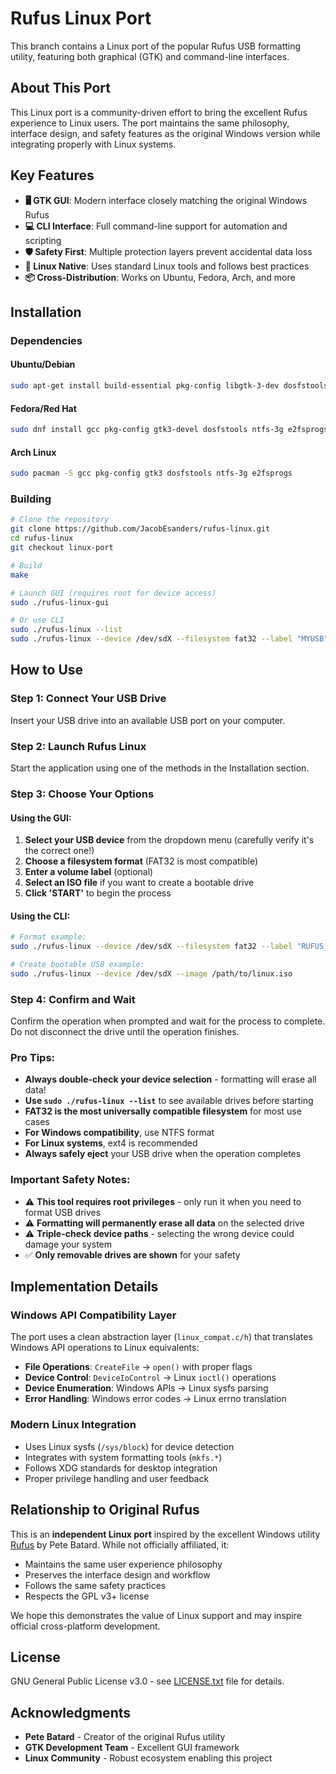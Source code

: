 # Rufus Linux Port

This branch contains a Linux port of the popular Rufus USB formatting utility, featuring both graphical (GTK) and command-line interfaces.

## About This Port

This Linux port is a community-driven effort to bring the excellent Rufus experience to Linux users. The port maintains the same philosophy, interface design, and safety features as the original Windows version while integrating properly with Linux systems.

## Key Features

- **🖥️ GTK GUI**: Modern interface closely matching the original Windows Rufus
- **💻 CLI Interface**: Full command-line support for automation and scripting
- **🛡️ Safety First**: Multiple protection layers prevent accidental data loss
- **🐧 Linux Native**: Uses standard Linux tools and follows best practices
- **📦 Cross-Distribution**: Works on Ubuntu, Fedora, Arch, and more

## Installation

### Dependencies

#### Ubuntu/Debian
```bash
sudo apt-get install build-essential pkg-config libgtk-3-dev dosfstools ntfs-3g e2fsprogs
```

#### Fedora/Red Hat
```bash
sudo dnf install gcc pkg-config gtk3-devel dosfstools ntfs-3g e2fsprogs
```

#### Arch Linux
```bash
sudo pacman -S gcc pkg-config gtk3 dosfstools ntfs-3g e2fsprogs
```

### Building

```bash
# Clone the repository
git clone https://github.com/JacobEsanders/rufus-linux.git
cd rufus-linux
git checkout linux-port

# Build
make

# Launch GUI (requires root for device access)
sudo ./rufus-linux-gui

# Or use CLI
sudo ./rufus-linux --list
sudo ./rufus-linux --device /dev/sdX --filesystem fat32 --label "MYUSB"
```

## How to Use

### Step 1: Connect Your USB Drive
Insert your USB drive into an available USB port on your computer.

### Step 2: Launch Rufus Linux
Start the application using one of the methods in the Installation section.

### Step 3: Choose Your Options

#### Using the GUI:
1. **Select your USB device** from the dropdown menu (carefully verify it's the correct one!)
2. **Choose a filesystem format** (FAT32 is most compatible)
3. **Enter a volume label** (optional)
4. **Select an ISO file** if you want to create a bootable drive
5. **Click 'START'** to begin the process

#### Using the CLI:
```bash
# Format example:
sudo ./rufus-linux --device /dev/sdX --filesystem fat32 --label "RUFUS_USB"

# Create bootable USB example:
sudo ./rufus-linux --device /dev/sdX --image /path/to/linux.iso
```

### Step 4: Confirm and Wait
Confirm the operation when prompted and wait for the process to complete. Do not disconnect the drive until the operation finishes.

### Pro Tips:
- **Always double-check your device selection** - formatting will erase all data!
- **Use `sudo ./rufus-linux --list`** to see available drives before starting
- **FAT32 is the most universally compatible filesystem** for most use cases
- **For Windows compatibility**, use NTFS format
- **For Linux systems**, ext4 is recommended
- **Always safely eject** your USB drive when the operation completes

### Important Safety Notes:
- ⚠️ **This tool requires root privileges** - only run it when you need to format USB drives
- ⚠️ **Formatting will permanently erase all data** on the selected drive
- ⚠️ **Triple-check device paths** - selecting the wrong device could damage your system
- ✅ **Only removable drives are shown** for your safety

## Implementation Details

### Windows API Compatibility Layer
The port uses a clean abstraction layer (`linux_compat.c/h`) that translates Windows API operations to Linux equivalents:
- **File Operations**: `CreateFile` → `open()` with proper flags
- **Device Control**: `DeviceIoControl` → Linux `ioctl()` operations
- **Device Enumeration**: Windows APIs → Linux sysfs parsing
- **Error Handling**: Windows error codes → Linux errno translation

### Modern Linux Integration
- Uses Linux sysfs (`/sys/block`) for device detection
- Integrates with system formatting tools (`mkfs.*`)
- Follows XDG standards for desktop integration
- Proper privilege handling and user feedback

## Relationship to Original Rufus

This is an **independent Linux port** inspired by the excellent Windows utility [Rufus](https://rufus.ie) by Pete Batard. While not officially affiliated, it:
- Maintains the same user experience philosophy
- Preserves the interface design and workflow  
- Follows the same safety practices
- Respects the GPL v3+ license

We hope this demonstrates the value of Linux support and may inspire official cross-platform development.

## License

GNU General Public License v3.0 - see [LICENSE.txt](LICENSE.txt) file for details.

## Acknowledgments

- **Pete Batard** - Creator of the original Rufus utility
- **GTK Development Team** - Excellent GUI framework
- **Linux Community** - Robust ecosystem enabling this project
